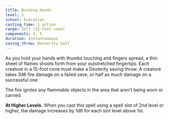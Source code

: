 ```yaml
---
title: Burning Hands
level: 1
school: Evocation
casting_time: 1 action
range: Self (15-foot cone)
components: V, S
duration: Instantaneous
saving_throw: Dexterity half
---
```


As you hold your hands with thumbs touching and fingers spread, a thin sheet of flames shoots forth from your outstretched fingertips. Each creature in a 15-foot cone must make a Dexterity saving throw. A creature takes 3d6 fire damage on a failed save, or half as much damage on a successful one.

The fire ignites any flammable objects in the area that aren't being worn or carried.

 **At Higher Levels.** When you cast this spell using a spell slot of 2nd level or higher, the damage increases by 1d6 for each slot level above 1st.
